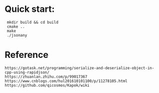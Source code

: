 ﻿# Quick start:

```shell
 mkdir build && cd build
 cmake ..
 make
 ./jsonany
```

# Reference
```
https://gotask.net/programming/serialize-and-deserialize-object-in-cpp-using-rapidjson/
https://zhuanlan.zhihu.com/p/99017367
https://www.cnblogs.com/hul201610101100/p/11278105.html
https://github.com/qicosmos/Kapok/wiki
```
